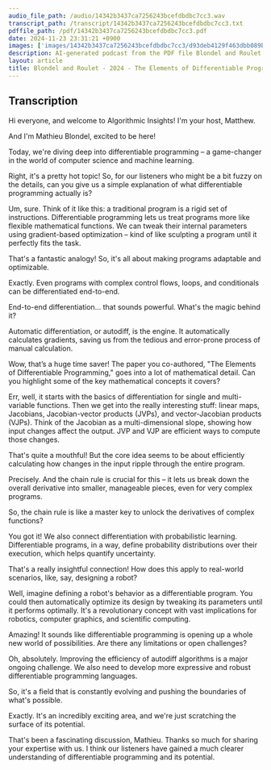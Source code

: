 ```yaml
---
audio_file_path: /audio/14342b3437ca7256243bcefdbdbc7cc3.wav
transcript_path: /transcript/14342b3437ca7256243bcefdbdbc7cc3.txt
pdffile_path: /pdf/14342b3437ca7256243bcefdbdbc7cc3.pdf
date: 2024-11-23 23:31:21 +0900
images: ['images/14342b3437ca7256243bcefdbdbc7cc3/d93deb4129f463dbb089bdd6e536df2aa4ccec44e012c877ec5ba6247e349d33.jpg', 'images/14342b3437ca7256243bcefdbdbc7cc3/4d77a4e9e49214132d4d9d192ad0e124d4773099304718ee149bc97c090b8abf.jpg', 'images/14342b3437ca7256243bcefdbdbc7cc3/cbd093c356b29b85e604c0976bb81f1d26bd77a144c585e17c65979b7d68ce8c.jpg', 'images/14342b3437ca7256243bcefdbdbc7cc3/3a18e468e9fce1aef48eecfb7b00e484b26fd4a480db1d1bac2f11e45e21c80b.jpg', 'images/14342b3437ca7256243bcefdbdbc7cc3/0ce379ffeddec94d859b99b8d0b48613bbfdacecae915d769a9f32ed0d7273e8.jpg', 'images/14342b3437ca7256243bcefdbdbc7cc3/9d41e21ff88e70fc3ec059fda2a40c7575d895dda6608aa190ccf23df72b0d46.jpg']
description: AI-generated podcast from the PDF file Blondel and Roulet - 2024 - The Elements of Differentiable Programming_EN / 14342b3437ca7256243bcefdbdbc7cc3
layout: article
title: Blondel and Roulet - 2024 - The Elements of Differentiable Programming_EN
---
```


## Transcription
Hi everyone, and welcome to Algorithmic Insights! I'm your host, Matthew.

And I'm Mathieu Blondel, excited to be here!

Today, we're diving deep into differentiable programming – a game-changer in the world of computer science and machine learning.

Right, it's a pretty hot topic!  So, for our listeners who might be a bit fuzzy on the details, can you give us a simple explanation of what differentiable programming actually is?

Um, sure.  Think of it like this:  a traditional program is a rigid set of instructions. Differentiable programming lets us treat programs more like flexible mathematical functions.  We can tweak their internal parameters using gradient-based optimization – kind of like sculpting a program until it perfectly fits the task.

That's a fantastic analogy! So, it's all about making programs adaptable and optimizable.

Exactly.  Even programs with complex control flows, loops, and conditionals can be differentiated end-to-end.

End-to-end differentiation... that sounds powerful. What's the magic behind it?

Automatic differentiation, or autodiff, is the engine. It automatically calculates gradients, saving us from the tedious and error-prone process of manual calculation.

Wow, that’s a huge time saver!  The paper you co-authored, "The Elements of Differentiable Programming," goes into a lot of mathematical detail.  Can you highlight some of the key mathematical concepts it covers?

Err, well, it starts with the basics of differentiation for single and multi-variable functions. Then we get into the really interesting stuff: linear maps, Jacobians, Jacobian-vector products (JVPs), and vector-Jacobian products (VJPs).  Think of the Jacobian as a multi-dimensional slope, showing how input changes affect the output. JVP and VJP are efficient ways to compute those changes.

That's quite a mouthful!  But the core idea seems to be about efficiently calculating how changes in the input ripple through the entire program.

Precisely. And the chain rule is crucial for this – it lets us break down the overall derivative into smaller, manageable pieces, even for very complex programs.

So, the chain rule is like a master key to unlock the derivatives of complex functions?

You got it!  We also connect differentiation with probabilistic learning.  Differentiable programs, in a way, define probability distributions over their execution, which helps quantify uncertainty.

That's a really insightful connection!  How does this apply to real-world scenarios, like, say, designing a robot?

Well, imagine defining a robot's behavior as a differentiable program.  You could then automatically optimize its design by tweaking its parameters until it performs optimally.  It's a revolutionary concept with vast implications for robotics, computer graphics, and scientific computing.

Amazing!  It sounds like differentiable programming is opening up a whole new world of possibilities.  Are there any limitations or open challenges?

Oh, absolutely.  Improving the efficiency of autodiff algorithms is a major ongoing challenge.  We also need to develop more expressive and robust differentiable programming languages.

So, it's a field that is constantly evolving and pushing the boundaries of what's possible.

Exactly.  It's an incredibly exciting area, and we're just scratching the surface of its potential.

That's been a fascinating discussion, Mathieu. Thanks so much for sharing your expertise with us.  I think our listeners have gained a much clearer understanding of differentiable programming and its potential.





